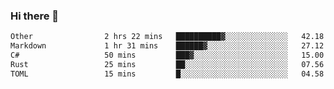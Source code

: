 ### Hi there 👋

<!--
**WShiBin/WShiBin** is a ✨ _special_ ✨ repository because its `README.md` (this file) appears on your GitHub profile.

Here are some ideas to get you started:

- 🔭 I’m currently working on ...
- 🌱 I’m currently learning ...
- 👯 I’m looking to collaborate on ...
- 🤔 I’m looking for help with ...
- 💬 Ask me about ...
- 📫 How to reach me: ...
- 😄 Pronouns: ...
- ⚡ Fun fact: ...
-->

<!--START_SECTION:waka-->

```txt
Other                2 hrs 22 mins   ██████████▓░░░░░░░░░░░░░░   42.18 %
Markdown             1 hr 31 mins    ██████▓░░░░░░░░░░░░░░░░░░   27.12 %
C#                   50 mins         ███▓░░░░░░░░░░░░░░░░░░░░░   15.00 %
Rust                 25 mins         ██░░░░░░░░░░░░░░░░░░░░░░░   07.56 %
TOML                 15 mins         █░░░░░░░░░░░░░░░░░░░░░░░░   04.58 %
```

<!--END_SECTION:waka-->
